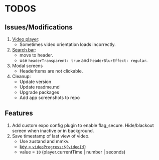 # TODOS

## Issues/Modifications

1. [Video player](components/video-player.tsx):
   - Sometimes video orientation loads incorrectly.
2. [Search bar](components/search-bar.tsx):
   - move to header.
   - use `headerTransparent: true` and `headerBlurEffect: regular`.
3. Modal screens
   - HeaderItems are not clickable.
4. Cleanup:
   - Update version
   - Update readme.md
   - Upgrade packages
   - Add app screenshots to repo

## Features

1. Add custom expo config plugin to enable flag_secure. Hide/blackout screen when inactive or in background.
2. Save timestamp of last view of video.
   - Use zustand and mmkv.
   - [key = `videoProgress:${videoId}`](lib/store.ts#L449)
   - value = `10` (player.currentTime | number | seconds)
